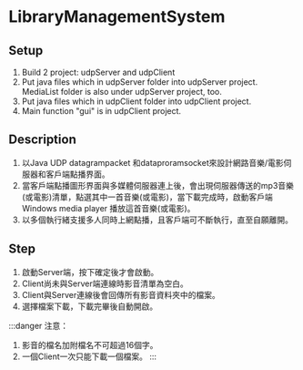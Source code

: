 LibraryManagementSystem
===

Setup
---
1. Build 2 project: udpServer and udpClient
2. Put java files which in udpServer folder into udpServer project. MediaList folder is also under udpServer project, too.
3. Put java files which in udpClient folder into udpClient project.
4. Main function "gui" is in udpClient project.

Description
---
1. 以Java UDP datagrampacket 和dataproramsocket來設計網路音樂/電影伺服器和客戶端點播界面。
2. 當客戶端點播圖形界面與多媒體伺服器連上後，會出現伺服器傳送的mp3音樂(或電影)清單，點選其中一首音樂(或電影)，當下載完成時，啟動客戶端Windows media player 播放這首音樂(或電影)。
3. 以多個執行緒支援多人同時上網點播，且客戶端可不斷執行，直至自願離開。

Step
---
1. 啟動Server端，按下確定後才會啟動。
2. Client尚未與Server端連線時影音清單為空白。
3. Client與Server連線後會回傳所有影音資料夾中的檔案。
4. 選擇檔案下載，下載完畢後自動開啟。

:::danger
注意：
1. 影音的檔名加附檔名不可超過16個字。
2. 一個Client一次只能下載一個檔案。
:::


